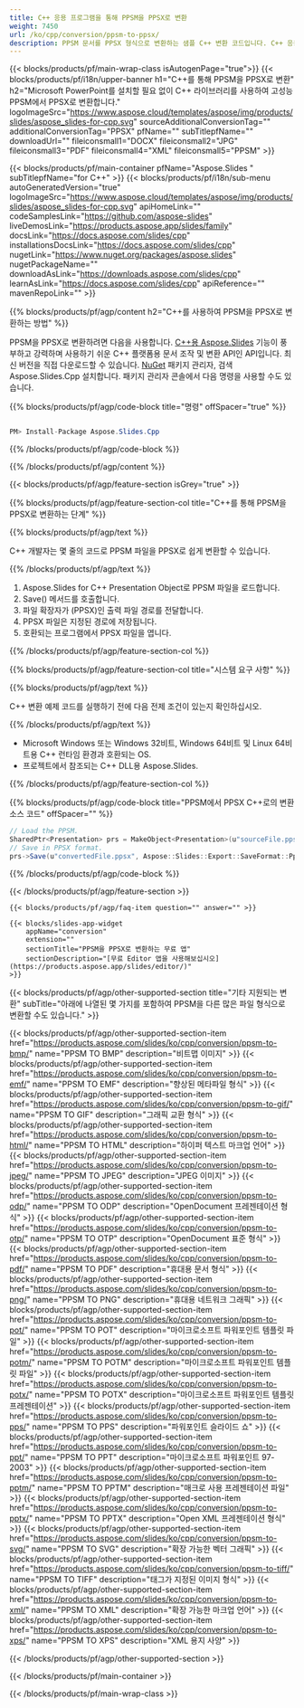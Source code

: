 ```yaml
---
title: C++ 응용 프로그램을 통해 PPSM을 PPSX로 변환
weight: 7450
url: /ko/cpp/conversion/ppsm-to-ppsx/ 
description: PPSM 문서를 PPSX 형식으로 변환하는 샘플 C++ 변환 코드입니다. C++ 응용 프로그램 내에서 일괄 PPSM에서 PPSX로 변환하는 예제 코드를 사용합니다.
---
```


{{< blocks/products/pf/main-wrap-class isAutogenPage="true">}}
{{< blocks/products/pf/i18n/upper-banner h1="C++를 통해 PPSM을 PPSX로 변환" h2="Microsoft PowerPoint를 설치할 필요 없이 C++ 라이브러리를 사용하여 고성능 PPSM에서 PPSX로 변환합니다." logoImageSrc="https://www.aspose.cloud/templates/aspose/img/products/slides/aspose_slides-for-cpp.svg" sourceAdditionalConversionTag="" additionalConversionTag="PPSX" pfName="" subTitlepfName="" downloadUrl="" fileiconsmall1="DOCX" fileiconsmall2="JPG" fileiconsmall3="PDF" fileiconsmall4="XML" fileiconsmall5="PPSM" >}}

{{< blocks/products/pf/main-container pfName="Aspose.Slides " subTitlepfName="for C++" >}}
{{< blocks/products/pf/i18n/sub-menu autoGeneratedVersion="true" logoImageSrc="https://www.aspose.cloud/templates/aspose/img/products/slides/aspose_slides-for-cpp.svg" apiHomeLink="" codeSamplesLink="https://github.com/aspose-slides" liveDemosLink="https://products.aspose.app/slides/family" docsLink="https://docs.aspose.com/slides/cpp" installationsDocsLink="https://docs.aspose.com/slides/cpp" nugetLink="https://www.nuget.org/packages/aspose.slides" nugetPackageName="" downloadAsLink="https://downloads.aspose.com/slides/cpp" learnAsLink="https://docs.aspose.com/slides/cpp" apiReference="" mavenRepoLink="" >}}

{{% blocks/products/pf/agp/content h2="C++를 사용하여 PPSM을 PPSX로 변환하는 방법" %}}

 PPSM을 PPSX로 변환하려면 다음을 사용합니다.
 [C++용 Aspose.Slides](https://products.aspose.com/slides/ko/cpp/)
 기능이 풍부하고 강력하며 사용하기 쉬운 C++ 플랫폼용 문서 조작 및 변환 API인 API입니다. 최신 버전을 직접 다운로드할 수 있습니다.
 [NuGet](https://www.nuget.org/packages/aspose.slides)
 패키지 관리자, 검색
 Aspose.Slides.Cpp
 설치합니다. 패키지 관리자 콘솔에서 다음 명령을 사용할 수도 있습니다.

{{% blocks/products/pf/agp/code-block title="명령" offSpacer="true" %}}

```cs

PM> Install-Package Aspose.Slides.Cpp

```

{{% /blocks/products/pf/agp/code-block %}}

{{% /blocks/products/pf/agp/content %}}

{{< blocks/products/pf/agp/feature-section isGrey="true" >}}

{{% blocks/products/pf/agp/feature-section-col title="C++를 통해 PPSM을 PPSX로 변환하는 단계" %}}

{{% blocks/products/pf/agp/text %}}

 C++ 개발자는 몇 줄의 코드로 PPSM 파일을 PPSX로 쉽게 변환할 수 있습니다.

{{% /blocks/products/pf/agp/text %}}

1. Aspose.Slides for C++ Presentation Object로 PPSM 파일을 로드합니다.
1. Save() 메서드를 호출합니다.
1. 파일 확장자가 (PPSX)인 출력 파일 경로를 전달합니다.
1. PPSX 파일은 지정된 경로에 저장됩니다.
1. 호환되는 프로그램에서 PPSX 파일을 엽니다.

{{% /blocks/products/pf/agp/feature-section-col %}}

{{% blocks/products/pf/agp/feature-section-col title="시스템 요구 사항" %}}

{{% blocks/products/pf/agp/text %}}

 C++ 변환 예제 코드를 실행하기 전에 다음 전제 조건이 있는지 확인하십시오.

{{% /blocks/products/pf/agp/text %}}

- Microsoft Windows 또는 Windows 32비트, Windows 64비트 및 Linux 64비트용 C++ 런타임 환경과 호환되는 OS.
- 프로젝트에서 참조되는 C++ DLL용 Aspose.Slides.

{{% /blocks/products/pf/agp/feature-section-col %}}

{{% blocks/products/pf/agp/code-block title="PPSM에서 PPSX C++로의 변환 소스 코드" offSpacer="" %}}

```cs
// Load the PPSM.
SharedPtr<Presentation> prs = MakeObject<Presentation>(u"sourceFile.ppsm");
// Save in PPSX format.
prs->Save(u"convertedFile.ppsx", Aspose::Slides::Export::SaveFormat::Ppsx);

```

{{% /blocks/products/pf/agp/code-block %}}

{{< /blocks/products/pf/agp/feature-section >}}

    {{< blocks/products/pf/agp/faq-item question="" answer="" >}}
 

<!-- aboutfile Starts -->

<!-- aboutfile Ends -->

    {{< blocks/slides-app-widget 
        appName="conversion"
        extension=""
        sectionTitle="PPSM을 PPSX로 변환하는 무료 앱" 
        sectionDescription="[무료 Editor 앱을 사용해보십시오](https://products.aspose.app/slides/editor/)" 
    >}}
    
{{< blocks/products/pf/agp/other-supported-section title="기타 지원되는 변환" subTitle="아래에 나열된 몇 가지를 포함하여 PPSM을 다른 많은 파일 형식으로 변환할 수도 있습니다." >}}

{{< blocks/products/pf/agp/other-supported-section-item href="https://products.aspose.com/slides/ko/cpp/conversion/ppsm-to-bmp/" name="PPSM TO BMP" description="비트맵 이미지" >}}
{{< blocks/products/pf/agp/other-supported-section-item href="https://products.aspose.com/slides/ko/cpp/conversion/ppsm-to-emf/" name="PPSM TO EMF" description="향상된 메타파일 형식" >}}
{{< blocks/products/pf/agp/other-supported-section-item href="https://products.aspose.com/slides/ko/cpp/conversion/ppsm-to-gif/" name="PPSM TO GIF" description="그래픽 교환 형식" >}}
{{< blocks/products/pf/agp/other-supported-section-item href="https://products.aspose.com/slides/ko/cpp/conversion/ppsm-to-html/" name="PPSM TO HTML" description="하이퍼 텍스트 마크업 언어" >}}
{{< blocks/products/pf/agp/other-supported-section-item href="https://products.aspose.com/slides/ko/cpp/conversion/ppsm-to-jpeg/" name="PPSM TO JPEG" description="JPEG 이미지" >}}
{{< blocks/products/pf/agp/other-supported-section-item href="https://products.aspose.com/slides/ko/cpp/conversion/ppsm-to-odp/" name="PPSM TO ODP" description="OpenDocument 프레젠테이션 형식" >}}
{{< blocks/products/pf/agp/other-supported-section-item href="https://products.aspose.com/slides/ko/cpp/conversion/ppsm-to-otp/" name="PPSM TO OTP" description="OpenDocument 표준 형식" >}}
{{< blocks/products/pf/agp/other-supported-section-item href="https://products.aspose.com/slides/ko/cpp/conversion/ppsm-to-pdf/" name="PPSM TO PDF" description="휴대용 문서 형식" >}}
{{< blocks/products/pf/agp/other-supported-section-item href="https://products.aspose.com/slides/ko/cpp/conversion/ppsm-to-png/" name="PPSM TO PNG" description="휴대용 네트워크 그래픽" >}}
{{< blocks/products/pf/agp/other-supported-section-item href="https://products.aspose.com/slides/ko/cpp/conversion/ppsm-to-pot/" name="PPSM TO POT" description="마이크로소프트 파워포인트 템플릿 파일" >}}
{{< blocks/products/pf/agp/other-supported-section-item href="https://products.aspose.com/slides/ko/cpp/conversion/ppsm-to-potm/" name="PPSM TO POTM" description="마이크로소프트 파워포인트 템플릿 파일" >}}
{{< blocks/products/pf/agp/other-supported-section-item href="https://products.aspose.com/slides/ko/cpp/conversion/ppsm-to-potx/" name="PPSM TO POTX" description="마이크로소프트 파워포인트 템플릿 프레젠테이션" >}}
{{< blocks/products/pf/agp/other-supported-section-item href="https://products.aspose.com/slides/ko/cpp/conversion/ppsm-to-pps/" name="PPSM TO PPS" description="파워포인트 슬라이드 쇼" >}}
{{< blocks/products/pf/agp/other-supported-section-item href="https://products.aspose.com/slides/ko/cpp/conversion/ppsm-to-ppt/" name="PPSM TO PPT" description="마이크로소프트 파워포인트 97-2003" >}}
{{< blocks/products/pf/agp/other-supported-section-item href="https://products.aspose.com/slides/ko/cpp/conversion/ppsm-to-pptm/" name="PPSM TO PPTM" description="매크로 사용 프레젠테이션 파일" >}}
{{< blocks/products/pf/agp/other-supported-section-item href="https://products.aspose.com/slides/ko/cpp/conversion/ppsm-to-pptx/" name="PPSM TO PPTX" description="Open XML 프레젠테이션 형식" >}}
{{< blocks/products/pf/agp/other-supported-section-item href="https://products.aspose.com/slides/ko/cpp/conversion/ppsm-to-svg/" name="PPSM TO SVG" description="확장 가능한 벡터 그래픽" >}}
{{< blocks/products/pf/agp/other-supported-section-item href="https://products.aspose.com/slides/ko/cpp/conversion/ppsm-to-tiff/" name="PPSM TO TIFF" description="태그가 지정된 이미지 형식" >}}
{{< blocks/products/pf/agp/other-supported-section-item href="https://products.aspose.com/slides/ko/cpp/conversion/ppsm-to-xml/" name="PPSM TO XML" description="확장 가능한 마크업 언어" >}}
{{< blocks/products/pf/agp/other-supported-section-item href="https://products.aspose.com/slides/ko/cpp/conversion/ppsm-to-xps/" name="PPSM TO XPS" description="XML 용지 사양" >}}

{{< /blocks/products/pf/agp/other-supported-section >}}

{{< /blocks/products/pf/main-container >}}
    
{{< /blocks/products/pf/main-wrap-class >}}